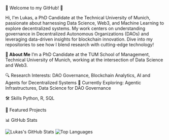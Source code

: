 👋 Welcome to my GitHub! 🚀

Hi, I'm Lukas, a PhD Candidate at the Technical University of Munich, passionate about harnessing Data Science, Web3, and Machine Learning to explore decentralized systems. My work centers on understanding governance in Decentralized Autonomous Organizations (DAOs) and leveraging data-driven insights for blockchain innovation. Dive into my repositories to see how I blend research with cutting-edge technology!

**📖 About Me**
I’m a PhD Candidate at the TUM School of Management, Technical University of Munich, working at the intersection of Data Science and Web3. 

🔍 Research Interests: DAO Governance, Blockchain Analytics, AI and Agents for Decentralized Systems
🌱 Currently Exploring: Agentic Infrastructures, Data Science for DAO Governance


🛠️ Skills
Python, R, SQL

🚀 Featured Projects


📊 GitHub Stats

![Lukas's GitHub Stats](https://github-readme-stats.vercel.app/api?username=hash00x1&show_icons=true&theme=radical&count_private=true&include_all_commits=true)
![Top Languages](https://github-readme-stats.vercel.app/api/top-langs/?username=hash00x1&layout=compact&theme=radical)

